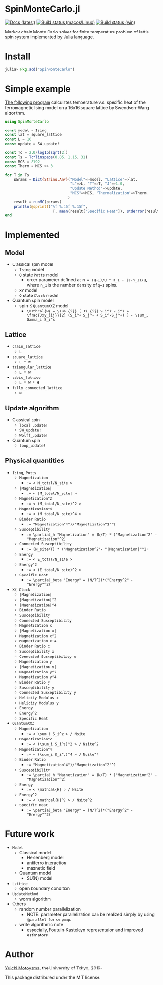 # SpinMonteCarlo.jl
<!--[![Docs (stable)](https://img.shields.io/badge/docs-stable-blue.svg)](https://yomichi.github.io/SpinMonteCarlo.jl/stable)-->

[![Docs (latest)](https://img.shields.io/badge/docs-latest-blue.svg)](https://yomichi.github.io/SpinMonteCarlo.jl/latest)
[![Build status (macos/Linux)](https://travis-ci.org/yomichi/SpinMonteCarlo.jl.svg)](https://travis-ci.org/yomichi/SpinMonteCarlo.jl)
[![Build status (win)](https://ci.appveyor.com/api/projects/status/ooxw9wusg26bklq3?svg=true)](https://ci.appveyor.com/project/yomichi/spinmontecarlo-jl)

Markov chain Monte Carlo solver for finite temperature problem of lattie spin system implemented by [Julia](https://julialang.org) language.

# Install

``` julia
julia> Pkg.add("SpinMonteCarlo")
```

# Simple example

[The following program](example/ising.jl) calculates temperature v.s. specific heat of the ferromagnetic Ising model on a 16x16 square lattice by Swendsen-Wang algorithm.

``` julia
using SpinMonteCarlo

const model = Ising
const lat = square_lattice
const L = 16
const update = SW_update!

const Tc = 2.0/log1p(sqrt(2))
const Ts = Tc*linspace(0.85, 1.15, 31)
const MCS = 8192
const Therm = MCS >> 3

for T in Ts
    params = Dict{String,Any}("Model"=>model, "Lattice"=>lat,
                              "L"=>L, "T"=>T, "J"=>1.0,
                              "Update Method"=>update,
                              "MCS"=>MCS, "Thermalization"=>Therm,
                             )
    result = runMC(params)
    println(@sprintf("%f %.15f %.15f",
                      T, mean(result["Specific Heat"]), stderror(result["Specific Heat"])))
end
```

# Implemented 

## Model
- Classical spin model
    - `Ising` model
    - `Q` state `Potts` model
        - order parameter defined as `M = (Q-1)/Q * n_1 - (1-n_1)/Q`, where `n_1` is the number density of `q=1` spins.
    - `XY` model
    - `Q` state `Clock` model
- Quantum spin model
    - spin-`S` `QuantumXXZ` model
        - `\mathcal{H} = \sum_{ij} [ Jz_{ij} S_i^z S_j^z + \frac{Jxy_{ij}}{2} (S_i^+ S_j^- + S_i^-S_j^+) ] - \sum_i Gamma_i S_i^x`

## Lattice
- `chain_lattice`
    - `L`
- `square_lattice`
    - `L * W`
- `triangular_lattice`
    - `L * W`
- `cubic_lattice`
    - `L * W * H`
- `fully_connected_lattice`
    - `N`

## Update algorithm
- Classical spin
    - `local_update!`
    - `SW_update!`
    - `Wolff_update!`
- Quantum spin
    - `loop_update!`

## Physical quantities
- `Ising`, `Potts`
    - `Magnetization`
        - `:= < M_total/N_site >`
    - `|Magnetization|`
        - `:= < |M_total/N_site| >`
    - `Magnetization^2`
        - `:= < (M_total/N_site)^2 >`
    - `Magnetization^4`
        - `:= < (M_total/N_site)^4 >`
    - `Binder Ratio`
        - `:= "Magnetization^4")/"Magnetization^2"^2`
    - `Susceptibility`
        - `:= \partial_h "Magnetization" = (N/T) * ("Magnetization^2" - "Magnetization"^2)`
    - `Connected Susceptibility`
        - `:= (N_site/T) * ("Magnetization^2"- "|Magnetization|"^2)`
    - `Energy`
        - `:= < E_total/N_site >`
    - `Energy^2`
        - `:= < (E_total/N_site)^2 >`
    - `Specific Heat`
        - `:= \partial_beta "Energy" = (N/T^2)*("Energy^2" - "Energy"^2)`
- `XY`, `Clock`
    - `|Magnetization|`
    - `|Magnetization|^2`
    - `|Magnetization|^4`
    - `Binder Ratio`
    - `Susceptibility`
    - `Connected Susceptibility`
    - `Magnetization x`
    - `|Magnetization x|`
    - `Magnetization x^2`
    - `Magnetization x^4`
    - `Binder Ratio x`
    - `Susceptibility x`
    - `Connected Susceptibility x`
    - `Magnetization y`
    - `|Magnetization y|`
    - `Magnetization y^2`
    - `Magnetization y^4`
    - `Binder Ratio y`
    - `Susceptibility y`
    - `Connected Susceptibility y`
    - `Helicity Modulus x`
    - `Helicity Modulus y`
    - `Energy`
    - `Energy^2`
    - `Specific Heat`
- `QuantumXXZ`
    - `Magnetization`
        - `:= < \sum_i S_i^z > / Nsite`
    - `Magnetization^2`
        - `:= < (\sum_i S_i^z)^2 > / Nsite^2`
    - `Magnetization^4`
        - `:= < (\sum_i S_i^z)^4 > / Nsite^4`
    - `Binder Ratio`
        - `:= "Magnetization^4")/"Magnetization^2"^2`
    - `Susceptibility`
        - `:= \partial_h "Magnetization" = (N/T) * ("Magnetization^2" - "Magnetization"^2)`
    - `Energy`
        - `:= < \mathcal{H} > / Nsite`
    - `Energy^2`
        - `:= < \mathcal{H}^2 > / Nsite^2`
    - `Specific Heat`
        - `:= \partial_beta "Energy" = (N/T^2)*("Energy^2" - "Energy"^2)`

# Future work
- `Model`
    - Classical model
        - Heisenberg model
        - antiferro interaction
        - magnetic field
    - Quantum model
        - SU(N) model
- `Lattice`
    - open boundary condition
- `UpdateMethod`
    - worm algorithm
- Others
    - random number parallelization
        - NOTE: parameter parallelization can be realized simply by using `@parallel for` or `pmap`.
    - write algorithmic note
        - especially, Foutuin-Kasteleyn representaion and improved estimators

# Author
[Yuichi Motoyama](https://github.com/yomichi), the University of Tokyo, 2016-

This package distributed under the MIT license.
